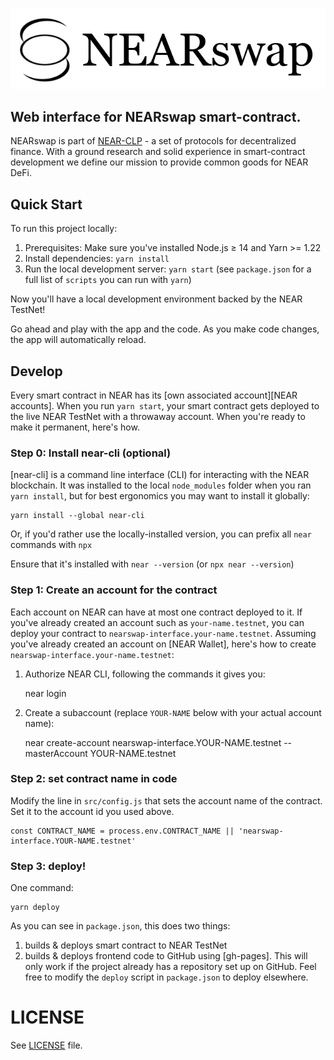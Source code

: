 ![logo](/assets/logo-nearswap.png)


## Web interface for NEARswap smart-contract.

NEARswap is part of [NEAR-CLP](https://github.com/near-clp/contracts) - a set of protocols for decentralized finance. With a ground research and solid experience in smart-contract development we define our mission to provide common goods for NEAR DeFi.


## Quick Start


To run this project locally:

1. Prerequisites: Make sure you've installed Node.js ≥ 14 and Yarn >= 1.22
2. Install dependencies: `yarn install`
3. Run the local development server: `yarn start` (see `package.json` for a
   full list of `scripts` you can run with `yarn`)

Now you'll have a local development environment backed by the NEAR TestNet!

Go ahead and play with the app and the code. As you make code changes, the app will automatically reload.


## Develop

Every smart contract in NEAR has its [own associated account][NEAR accounts]. When you run `yarn start`, your smart contract gets deployed to the live NEAR TestNet with a throwaway account. When you're ready to make it permanent, here's how.


### Step 0: Install near-cli (optional)


[near-cli] is a command line interface (CLI) for interacting with the NEAR blockchain. It was installed to the local `node_modules` folder when you ran `yarn install`, but for best ergonomics you may want to install it globally:

    yarn install --global near-cli

Or, if you'd rather use the locally-installed version, you can prefix all `near` commands with `npx`

Ensure that it's installed with `near --version` (or `npx near --version`)


### Step 1: Create an account for the contract

Each account on NEAR can have at most one contract deployed to it. If you've already created an account such as `your-name.testnet`, you can deploy your contract to `nearswap-interface.your-name.testnet`. Assuming you've already created an account on [NEAR Wallet], here's how to create `nearswap-interface.your-name.testnet`:

1. Authorize NEAR CLI, following the commands it gives you:

      near login

2. Create a subaccount (replace `YOUR-NAME` below with your actual account name):

      near create-account nearswap-interface.YOUR-NAME.testnet --masterAccount YOUR-NAME.testnet


### Step 2: set contract name in code


Modify the line in `src/config.js` that sets the account name of the contract. Set it to the account id you used above.

    const CONTRACT_NAME = process.env.CONTRACT_NAME || 'nearswap-interface.YOUR-NAME.testnet'


### Step 3: deploy!

One command:

    yarn deploy

As you can see in `package.json`, this does two things:

1. builds & deploys smart contract to NEAR TestNet
2. builds & deploys frontend code to GitHub using [gh-pages]. This will only work if the project already has a repository set up on GitHub. Feel free to modify the `deploy` script in `package.json` to deploy elsewhere.


LICENSE
==========

See [LICENSE](./LICENSE) file.
